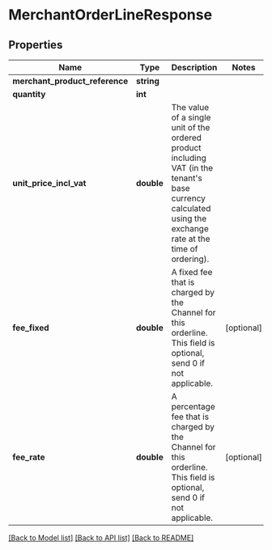 # MerchantOrderLineResponse

## Properties
Name | Type | Description | Notes
------------ | ------------- | ------------- | -------------
**merchant_product_reference** | **string** |  | 
**quantity** | **int** |  | 
**unit_price_incl_vat** | **double** | The value of a single unit of the ordered product including VAT  (in the tenant&#39;s base currency calculated using the exchange rate at the time of ordering). | 
**fee_fixed** | **double** | A fixed fee that is charged by the Channel for this orderline.  This field is optional, send 0 if not applicable. | [optional] 
**fee_rate** | **double** | A percentage fee that is charged by the Channel for this orderline.  This field is optional, send 0 if not applicable. | [optional] 

[[Back to Model list]](../README.md#documentation-for-models) [[Back to API list]](../README.md#documentation-for-api-endpoints) [[Back to README]](../README.md)


